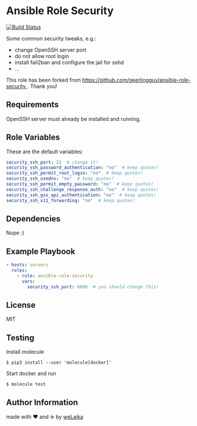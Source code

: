Ansible Role Security
=====================

[![Build Status](https://travis-ci.org/welaika/ansible-role-security.svg?branch=master)](https://travis-ci.org/welaika/ansible-role-dotfiles)

Some common security tweaks, e.g.:

* change OpenSSH server port
* do not allow root login
* install fail2ban and configure the jail for sshd
* ...

This role has been forked from [ https://github.com/geerlingguy/ansible-role-security ](https://github.com/geerlingguy/ansible-role-security). Thank you!

Requirements
------------

OpenSSH server must already be installed and running.

Role Variables
--------------

These are the default variables:

```yaml
security_ssh_port: 22  # change it!
security_ssh_password_authentication: "no"  # keep quotes!
security_ssh_permit_root_login: "no"  # keep quotes!
security_ssh_usedns: "no"  # keep quotes!
security_ssh_permit_empty_password: "no"  # keep quotes!
security_ssh_challenge_response_auth: "no"  # keep quotes!
security_ssh_gss_api_authentication: "no"  # keep quotes!
security_ssh_x11_forwarding: "no"  # keep quotes!
```

Dependencies
------------

Nope :)

Example Playbook
----------------

```yaml
- hosts: servers
  roles:
    - role: ansible-role-security
      vars:
        security_ssh_port: 6666  # you should change this!
```

License
-------

MIT

Testing
-------

Install molecule

`$ pip3 install --user 'molecule[docker]'`

Start docker and run

`$ molecule test`

Author Information
------------------

made with ❤️ and ☕️ by [weLaika](https://dev.welaika.com)

